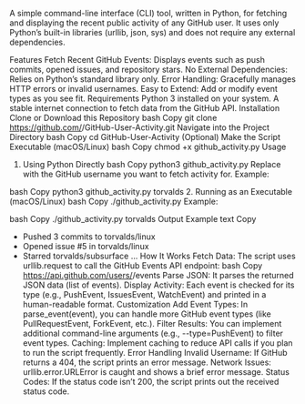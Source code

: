 A simple command-line interface (CLI) tool, written in Python, for fetching and displaying the recent public activity of any GitHub user. It uses only Python’s built-in libraries (urllib, json, sys) and does not require any external dependencies.

Features
Fetch Recent GitHub Events: Displays events such as push commits, opened issues, and repository stars.
No External Dependencies: Relies on Python’s standard library only.
Error Handling: Gracefully manages HTTP errors or invalid usernames.
Easy to Extend: Add or modify event types as you see fit.
Requirements
Python 3 installed on your system.
A stable internet connection to fetch data from the GitHub API.
Installation
Clone or Download this Repository
bash
Copy
git clone https://github.com/<your-username>/GitHub-User-Activity.git
Navigate into the Project Directory
bash
Copy
cd GitHub-User-Activity
(Optional) Make the Script Executable (macOS/Linux)
bash
Copy
chmod +x github_activity.py
Usage
1. Using Python Directly
bash
Copy
python3 github_activity.py <username>
Replace <username> with the GitHub username you want to fetch activity for. Example:

bash
Copy
python3 github_activity.py torvalds
2. Running as an Executable (macOS/Linux)
bash
Copy
./github_activity.py <username>
Example:

bash
Copy
./github_activity.py torvalds
Output Example
text
Copy
- Pushed 3 commits to torvalds/linux
- Opened issue #5 in torvalds/linux
- Starred torvalds/subsurface
...
How It Works
Fetch Data: The script uses urllib.request to call the GitHub Events API endpoint:
bash
Copy
https://api.github.com/users/<username>/events
Parse JSON: It parses the returned JSON data (list of events).
Display Activity: Each event is checked for its type (e.g., PushEvent, IssuesEvent, WatchEvent) and printed in a human-readable format.
Customization
Add Event Types: In parse_event(event), you can handle more GitHub event types (like PullRequestEvent, ForkEvent, etc.).
Filter Results: You can implement additional command-line arguments (e.g., --type=PushEvent) to filter event types.
Caching: Implement caching to reduce API calls if you plan to run the script frequently.
Error Handling
Invalid Username: If GitHub returns a 404, the script prints an error message.
Network Issues: urllib.error.URLError is caught and shows a brief error message.
Status Codes: If the status code isn’t 200, the script prints out the received status code.
